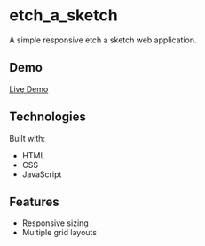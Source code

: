 # etch_a_sketch
A simple responsive etch a sketch web application.

## Demo
<a href="https://rickscode.github.io/etch_a_sketch/" rel="nofollow">Live Demo</a>

## Technologies
Built with:
* HTML
* CSS
* JavaScript

## Features
* Responsive sizing
* Multiple grid layouts



